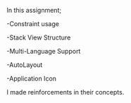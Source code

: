 In this assignment;

-Constraint usage

-Stack View Structure

-Multi-Language Support

-AutoLayout

-Application Icon

I made reinforcements in their concepts.

